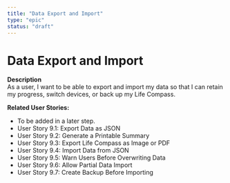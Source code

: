 ```yaml
---
title: "Data Export and Import"
type: "epic"
status: "draft"
---
```


# Data Export and Import

**Description**  
As a user, I want to be able to export and import my data so that I can retain my progress, switch devices, or back up my Life Compass.

**Related User Stories:**  
- To be added in a later step.
- User Story 9.1: Export Data as JSON
- User Story 9.2: Generate a Printable Summary
- User Story 9.3: Export Life Compass as Image or PDF
- User Story 9.4: Import Data from JSON
- User Story 9.5: Warn Users Before Overwriting Data
- User Story 9.6: Allow Partial Data Import
- User Story 9.7: Create Backup Before Importing
